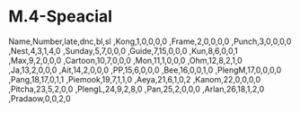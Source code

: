 # M.4-Speacial
Name,Number,late,dnc,bl,sl
,Kong,1,0,0,0,0
,Frame,2,0,0,0,0
,Punch,3,0,0,0,0
,Nest,4,3,1,4,0
,Sunday,5,7,0,0,0
,Guide,7,15,0,0,0
,Kun,8,6,0,0,1
,Max,9,2,0,0,0
,Cartoon,10,7,0,0,0
,Mon,11,1,0,0,0
,Ohm,12,8,2,1,0
,Ja,13,2,0,0,0
,Ait,14,2,0,0,0
,PP,15,6,0,0,0
,Bee,16,0,0,1,0
,PlengM,17,0,0,0,0
,Pang,18,17,0,1,1
,Piemook,19,7,1,1,0
,Aeya,21,6,1,0,2
,Kanom,22,0,0,0,0
,Pitcha,23,5,2,0,0
,PlengL,24,9,2,8,0
,Pan,25,2,0,0,0
,Arlan,26,18,1,2,0
,Pradaow,0,0,2,0

